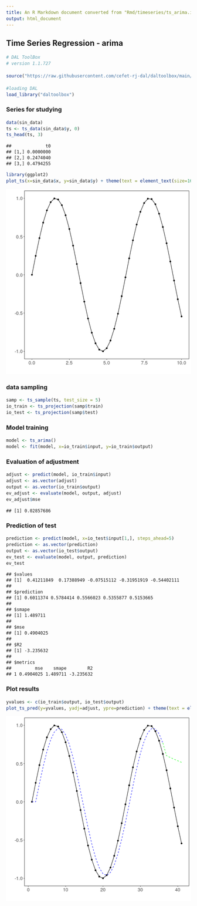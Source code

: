 ```yaml
---
title: An R Markdown document converted from "Rmd/timeseries/ts_arima.ipynb"
output: html_document
---
```


## Time Series Regression - arima


```r
# DAL ToolBox
# version 1.1.727

source("https://raw.githubusercontent.com/cefet-rj-dal/daltoolbox/main/jupyter.R")

#loading DAL
load_library("daltoolbox") 
```

### Series for studying


```r
data(sin_data)
ts <- ts_data(sin_data$y, 0)
ts_head(ts, 3)
```

```
##             t0
## [1,] 0.0000000
## [2,] 0.2474040
## [3,] 0.4794255
```


```r
library(ggplot2)
plot_ts(x=sin_data$x, y=sin_data$y) + theme(text = element_text(size=16))
```

![plot of chunk unnamed-chunk-3](fig/ts_arima/unnamed-chunk-3-1.png)

### data sampling


```r
samp <- ts_sample(ts, test_size = 5)
io_train <- ts_projection(samp$train)
io_test <- ts_projection(samp$test)
```

### Model training


```r
model <- ts_arima()
model <- fit(model, x=io_train$input, y=io_train$output)
```

### Evaluation of adjustment


```r
adjust <- predict(model, io_train$input)
adjust <- as.vector(adjust)
output <- as.vector(io_train$output)
ev_adjust <- evaluate(model, output, adjust)
ev_adjust$mse
```

```
## [1] 0.02857686
```

### Prediction of test


```r
prediction <- predict(model, x=io_test$input[1,], steps_ahead=5)
prediction <- as.vector(prediction)
output <- as.vector(io_test$output)
ev_test <- evaluate(model, output, prediction)
ev_test
```

```
## $values
## [1]  0.41211849  0.17388949 -0.07515112 -0.31951919 -0.54402111
## 
## $prediction
## [1] 0.6011374 0.5784414 0.5566023 0.5355877 0.5153665
## 
## $smape
## [1] 1.489711
## 
## $mse
## [1] 0.4904025
## 
## $R2
## [1] -3.235632
## 
## $metrics
##         mse    smape        R2
## 1 0.4904025 1.489711 -3.235632
```

### Plot results


```r
yvalues <- c(io_train$output, io_test$output)
plot_ts_pred(y=yvalues, yadj=adjust, ypre=prediction) + theme(text = element_text(size=16))
```

![plot of chunk unnamed-chunk-8](fig/ts_arima/unnamed-chunk-8-1.png)

